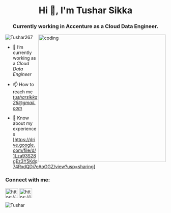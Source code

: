 
<h1 align="center">Hi 👋, I'm Tushar Sikka</h1>
<h3 align="center">Currently working in Accenture as a Cloud Data Engineer.</h3>
<img  align="right" alt="coding" width="400" src="https://cdn.dribbble.com/users/1162077/screenshots/3848914/programmer.gif" />

<p align="left"> <img  src="https://komarev.com/ghpvc/?username=ketansr2002&label=Profile%20views&color=0e75b6&style=flat" alt="Tushar267" /> </p>

- 🌱 I’m currently working as a  *Cloud Data Engineer*

- 📫 How to reach me *tusharsikka26@gmail.com*

- 📄 Know about my experiences [https://drive.google.com/file/d/1Lza93S28gEz3Y5Kdq74RxdQDi7eAoGGZ/view?usp=sharing]

<h3 align="left">Connect with me:</h3>
<p align="left">
<a href="https://www.linkedin.com/in/tushar-sikka/" target="blank"><img align="center" src="https://raw.githubusercontent.com/rahuldkjain/github-profile-readme-generator/master/src/images/icons/Social/linked-in-alt.svg" alt="https://www.linkedin.com/in/tushar-sikka/" height="30" width="40" /></a>
<a href="https://leetcode.com/tusharsikka/" target="blank"><img align="center" src="https://raw.githubusercontent.com/rahuldkjain/github-profile-readme-generator/master/src/images/icons/Social/leet-code.svg" alt="https://leetcode.com/tusharsikka/" height="30" width="40" /></a>
</p>


<p><img align="center" src="https://github-readme-stats.vercel.app/api/top-langs?username=ketansr2002&show_icons=true&locale=en&layout=compact" alt="Tushar" /></p>
